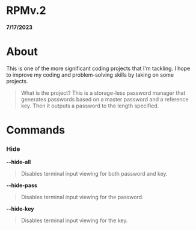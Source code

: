 # RPMv.2
**7/17/2023**

# About
This is one of the more significant coding projects that I'm tackling. I hope to improve my coding and problem-solving skills by taking on some projects.

> What is the project?
This is a storage-less password manager that generates passwords based on a master password and a reference key. Then it outputs a password to the length specified.

# Commands
### Hide
**--hide-all**
> Disables terminal input viewing for both password and key.

**--hide-pass**
> Disables terminal input viewing for the password.

**--hide-key**
> Disables terminal input viewing for the key.

